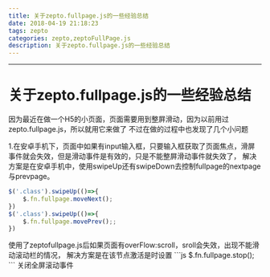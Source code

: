 ```yaml
---
title: 关于zepto.fullpage.js的一些经验总结
date: 2018-04-19 21:18:23
tags: zepto
categories: zepto,zeptoFullPage.js
description: 关于zepto.fullpage.js的一些经验总结
---
```


---
<h1>关于zepto.fullpage.js的一些经验总结</h1>
<p>
因为最近在做一个H5的小页面，页面需要用到整屛滑动，因为以前用过zepto.fullpage.js，所以就用它来做了
不过在做的过程中也发现了几个小问题
</p>
<p>1.在安卓手机下，页面中如果有input输入框，只要输入框获取了页面焦点，滑屏事件就会失效，但是滑动事件是有效的，只是不能整屛滑动事件就失效了，
解决方案是在安卓手机中，使用swipeUp还有swipeDown去控制fullpage的nextpage与prevpage。

</p>

``` js
$('.class').swipeUp(()=>{
    $.fn.fullpage.moveNext();
})
$('.class').swipeUp(()=>{
    $.fn.fullpage.movePrev();;
})
```
<p>
使用了zeptofullpage.js后如果页面有overFlow:scroll，sroll会失效，出现不能滑动滚动栏的情况，
解决方案是在该节点激活是时设置
```js
    $.fn.fullpage.stop();
```
关闭全屏滚动事件
</p>


